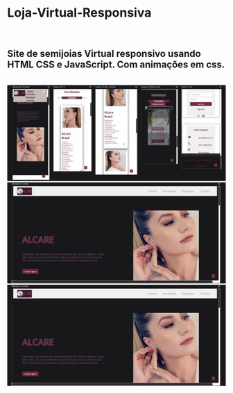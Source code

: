 <h1>Loja-Virtual-Responsiva</h1>
<br>

<h2>Site de semijoias Virtual responsivo usando HTML CSS e JavaScript. Com animações em css.</h2>
<br>
<img src="https://github.com/Josetelma/Website-Alcare/blob/main/assets/img/img5.JPG?raw=true">
<img src="https://github.com/Josetelma/Website-Alcare/blob/main/assets/img/img%206.JPG?raw=true">
<img src="https://github.com/Josetelma/Website-Alcare/blob/main/assets/img/img%206.JPG?raw=true">
